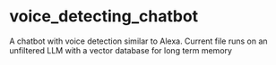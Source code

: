 # voice_detecting_chatbot
A chatbot with voice detection similar to Alexa. Current file runs on an unfiltered LLM with a vector database for long term memory
